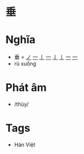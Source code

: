# 垂

# Nghĩa
* 垂 = [ノ](ノ.md) [一](一.md) [丨](丨.md) [一](一.md) [丨](丨.md) [丨](丨.md) [一](一.md) [一](一.md)
* rủ xuống

# Phát âm
* /thùy/

# Tags
* Hán Việt

